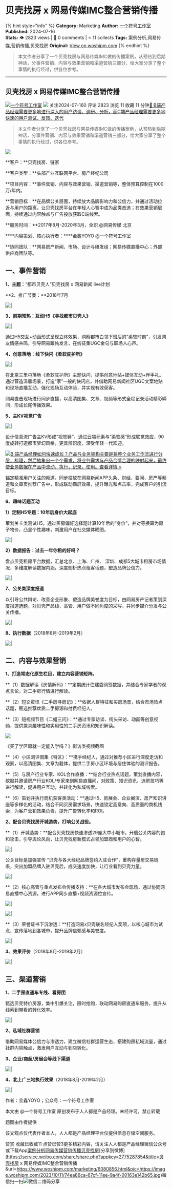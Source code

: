 # 贝壳找房 x 网易传媒IMC整合营销传播
{% hint style="info" %}
**Category:** Marketing
**Author:** [一个符号工作室](https://www.woshipm.com/u/207986)
**Published:** 2024-07-16  
**Stats:** 👁️ 2823 views | 💬 0 comments | ⭐ 11 collects
**Tags:** 案例分析,网易传媒,营销传播,贝壳找房
**Original:** [View on woshipm.com](https://www.woshipm.com/marketing/6080856.html)
{% endhint %}
> 本文作者分享了一个贝壳找房与网易传媒IMC做的传播案例，从预热到后期神话，分事件营销、内容与效果营销和渠道营销三部分，给大家分享了整个事情的执行经过，供各位参考。

---

## 贝壳找房 x 网易传媒IMC整合营销传播

[![](https://static.woshipm.com/view/woshipm_api_def_20240408125123_5870.jpg?imageView2/1/w/72/h/72/q/100)](https://www.woshipm.com/u/207986)[一个符号工作室](https://www.woshipm.com/u/207986) ![](https://static.woshipm.com/tag/1101_1@2x.png) 关注2024-07-160 评论 2823 浏览 11 收藏 11 分钟[🔗 B端产品经理需要更多地进行深入的用户访谈、调研、分析，而C端产品经理需要更多地快速的用户测试、反馈、迭代](https://ke.qidianla.com/courses/bcpm)

> 本文作者分享了一个贝壳找房与网易传媒IMC做的传播案例，从预热到后期神话，分事件营销、内容与效果营销和渠道营销三部分，给大家分享了整个事情的执行经过，供各位参考。

![](https://image.woshipm.com/2023/10/11/74ea86ca-67cf-11ee-9a4f-00163e142b65.jpg)

**客户：**贝壳找房、链家

**客户类型：**头部产业互联网平台、房产经纪公司

**项目内容：**事件营销、内容与效果营销、渠道营销等，整体预算控制在1000万/年内。

**营销目标：**在品牌公关层面，持续放大品牌影响力和公信力，并通过活动拉近与用户的距离，让贝壳找房平台在年轻人心智中成为品类首选；在效果营销层面，持续通过内容触点与广告投放获取C端线索。

**服务时间：**2017年8月-2020年3月，全职 @网易传媒 北京

****内容策划、核心执行者：****金鑫YOYO @一个符号工作室

**协同团队：**网易房产新闻、市场、设计与研发组；网易传媒直播中心；外部供应商团队等。

## 一、事件营销

**1、主题：**“都市贝壳人”贝壳找房 x 网易新闻 live计划

**2、推广节奏：**2018年7月

![|](https://image.woshipm.com/wp-files/2024/07/ehKJJkTVoUvNOF30rCcv.png)

**3、前期预热：**互动H5**《寻找都市贝壳人》**

![|](https://image.woshipm.com/wp-files/2024/07/wuXcuzIkfZK0U0hRiss0.png)

通过H5交互+动画形式呈现立体效果，洞察都市白领下班后的“柔软时刻”，引发网友情感共鸣，引导网易跟帖发言，在线征集UGC金句与职场人心声。

**4、创意落地：**线下快闪**《柔软庇护所》**

![|](https://image.woshipm.com/wp-files/2024/07/woZns4lASSttW9IhUNI2.png)

在北京三里屯落地《柔软庇护所》主题快闪，提供创意地贴+媒体互动+伴手礼。通过营造温馨场景，打造“家”一般的快闪店，并借助网易新闻社区UGC文案地贴和现场直播互动，强化现场互动体验，并实现有效获客。

网易直击现场进行同步直播，以高清图集、文章、视频等形式全程记录活动精彩瞬间，形成长尾传播效果。

**5、主KV视觉广告**

![|](https://image.woshipm.com/wp-files/2024/07/z1ei6HSDZzH8Pg5v95Fo.png)

设计信息流广告主KV形成“视觉锤”，通过云端元素与“柔软感“形成联觉效应，90度旋转打造都市梦幻风格，更具辨识度，深受年轻一代欢迎。

[![](https://image.woshipm.com/2023/08/02/a53a469e-30e3-11ee-88e7-00163e0b5ff3.png)B 端产品经理如何快速成长？产品与业务架构主要是将整个业务工作流进行分层，梳理，然后抽象出一个个需求，将业务需求与产品合情合理的映射起来，最终使业务数据在产品中流动，执行，记录，使用。查看详情 >](https://ke.qidianla.com/courses/bcpm)

锚定精准用户关注的频道，同步投放在网易新闻APP头条、财经、要闻、房产等频道和文章页推荐广告中，形成联动霸屏效果，提升曝光和点击率，完成客户的引流目标。

**6、趣味话题互动**

**1）定制H5专题：10年后身价大起底**

策划关卡类测试H5，通过买房偏好选择题计算10年后的“身价”，并对等换算为房子物价，凸显个性趣味，刺激用户在社交媒体晒图。

![|](https://image.woshipm.com/wp-files/2024/07/LbM68F7L38jrJHgDxugr.png)

**2）数据报告：过去一年你租的好吗？**

盘点贝壳租房平台数据，汇总北京、上海、广州、 深圳、成都5大城市租房市场情况，多维度解读数据内涵，深度剖析热点租客话题，塑造品牌公信力。

![|](https://image.woshipm.com/wp-files/2024/07/ztY9gWJR1eZmSW7pYQww.png)

**7、公关类深度报道**

以引导公共舆论、改善企业形象、塑造品牌美誉度为目标，由网易房产记者策划深度报道选题，对贝壳产品线、高管、用户做不同角度的采写，并同步媒介分发与公关传播。

![|](https://image.woshipm.com/wp-files/2024/07/oGOkIf5qU9lDEazfRwft.png)

**8、执行数据**（2018年8月-2019年2月）

![|](https://image.woshipm.com/wp-files/2024/07/E0WavfhLaOEOq1EoOR8j.jpeg)

## 二、内容与效果营销

**1、打造常态化原生栏目，建立内容营销矩阵。**

**（1）数据解读《房情解码》：**定期统计住建委网签数据，并结合专家学者的观点言论，对二手房行情进行解读。

**（2）短文资讯《二手房寻房记》：**依据人群特征和买房场景，结合市场热点话题，甄选推荐优质二手房源和付费经纪人。

**（3）短视频节目《二姐三问》：**通过专家访谈、街头采访、动画等创意视频，提供兼具趣味性和实用性的二手房资讯和知识解读。

![](https://image.woshipm.com/2024/07/11/318a6a90-3f5a-11ef-8f1a-00163e0b5ff3.png)

《买了学区房就一定能入学吗？》街访类视频截图

**（4）小区测评图集《特区》：**携手经纪人，通过对推荐小区进行深度走访和观察，以高清图集、文章为载体，提供二手房小区环境与居住体验的测评报告。

**（5）与房产行业专家、KOL合作直播：**结合行业热点话题，策划直播内容，挖掘并邀请房产行业KOL/专家来到网易直播间，对政策、知识资讯、选房技巧等进行解读，促进用户互动，并转化为私域线索。

**（6）策划并执行商机获客类活动：**通过H5、房展会、企业展演、房产知识讲座等多样化的活动，结合不同买房需求场景，快速锁定高意向、高质量的商机线索，为客户营销效果负责，提升广告转化率和ROI。

**2、配合贝壳找房开城造势，打响公关战役。**

**（1）开城造势：**配合贝壳找房快速渗透29座大中小城市，开启公关内容的饱和攻击，引导舆论风向，让贝壳找房新模式占领加盟商和用户的心智。

![|](https://image.woshipm.com/wp-files/2024/07/wVkUVeUFHtUmtzkfqw5g.png)

公关目标是加强宣传 “贝壳与各大经纪品牌签约入驻合作”，重构存量房交易链条，突出加盟品牌入驻贝壳后，成交速度加快，让行业看到贝壳力量。

![|](https://image.woshipm.com/wp-files/2024/07/25vXbJ9YbuIU6ViEinuX.png)

**（2）核心高管与重点发布会传播支持：**在各大城市发布会现场，通过协同网易直播中心资源，进行APP同步直播+视频资源位宣传。

![|](https://image.woshipm.com/wp-files/2024/07/J7sSQP3d7dLoPp2VNKJQ.png)

![|](https://image.woshipm.com/wp-files/2024/07/0v3lK5kn8HkuNtZoByZf.png)

**（3）荣誉证书下沉渗透：**打造网易x贝壳联名经纪人奖项，以核心城市为试点，宣传落地到各城市，提升品牌信赖感与美誉度。

![|](https://image.woshipm.com/wp-files/2024/07/GTfHQL7aFVPJOnZdtjzi.png)

**3、效果评价**（2018年8月-2019年2月）

![|](https://image.woshipm.com/wp-files/2024/07/CHc7fuWy3bpQZIWTngbE.png)

## 三、渠道营销

**1、二手房直通车专线、看房团**

甄选贝壳特价房源，集中引爆关注，限时抢购，联动网易购房直通车服务，提升从线索到带看的转化效率。

![|](https://image.woshipm.com/wp-files/2024/07/ERRWYX4NcbpcPkhpQ2k4.png)

**2、私域社群营销**

借助网易媒体公信力与渗透力，建立微信社群运营生态，搭建购房私域流量，通过社群内容触点，激发用户互动与到店转化。

**3、企业/商超/房展会等线下渠道**

![|](https://image.woshipm.com/wp-files/2024/07/bCCmGJBHF5YBYv319K9U.png)

**4、北上广三地执行效果**（2018年8月-2019年2月）

![|](https://image.woshipm.com/wp-files/2024/07/acp8Jt408mhntzjKjCqY.png)

作者：金鑫YOYO；公众号：一个符号工作室

本文由 @一个符号工作室 原创发布于人人都是产品经理。未经许可，禁止转载

题图由作者提供

该文观点仅代表作者本人，人人都是产品经理平台仅提供信息存储空间服务。

赞赏 收藏已收藏11 点赞已赞3更多精彩内容，请关注人人都是产品经理微信公众号或下载App[案例分析](https://www.woshipm.com/tag/%e6%a1%88%e4%be%8b%e5%88%86%e6%9e%90)[网易传媒](https://www.woshipm.com/tag/%e7%bd%91%e6%98%93%e4%bc%a0%e5%aa%92)[营销传播](https://www.woshipm.com/tag/%e8%90%a5%e9%94%80%e4%bc%a0%e6%92%ad)[贝壳找房](https://www.woshipm.com/tag/%e8%b4%9d%e5%a3%b3%e6%89%be%e6%88%bf)[分享到微博](https://service.weibo.com/share/share.php?appkey=2775287854&title=贝壳找房 x 网易传媒IMC整合营销传播&url=https://www.woshipm.com/marketing/6080856.html&pic=https://image.woshipm.com/2023/10/11/74ea86ca-67cf-11ee-9a4f-00163e142b65.jpg)微信扫一扫![微信二维码](https://api.pwmqr.com/qrcode/create/?url=https://www.woshipm.com/marketing/6080856.html)分享